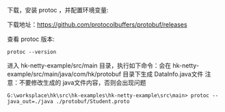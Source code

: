 下载，安装 protoc ，并配置环境变量:

下载地址：https://github.com/protocolbuffers/protobuf/releases

查看 protoc 版本:

```
protoc --version

```

进入 hk-netty-example/src/main 目录，执行如下命令：会在 hk-netty-example/src/main/java/com/hk/protobuf 目录下生成 DataInfo.java文件
注意：不要修改生成的 java文件内容，否则会出现问题

```
G:\worksplace\hk\src\hk-examples\hk-netty-example\src\main> protoc --java_out=./java ./protobuf/Student.proto
```

